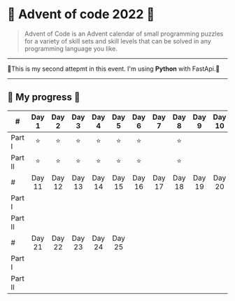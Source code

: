 # :santa: Advent of code 2022 :santa:

>Advent of Code is an Advent calendar of small programming puzzles for a variety of skill sets and skill levels that can be solved in any programming language you like.

---

:christmas_tree:This is my second attepmt in this event. I'm using **Python** with FastApi.:christmas_tree:

---

## :gift: My progress :gift:

|#          |Day 1|Day 2|Day 3|Day 4| Day 5|Day 6|Day 7|Day 8|Day 9|Day 10|
|---------- |:----:|:----:|:----:|:----:|:----:|:----:|:----:|:----:|:----:|:----:|
|Part I   | ⭐ | ⭐ | ⭐ | ⭐ | ⭐ | ⭐ |  | ⭐ |  | |
|Part II   | ⭐ | ⭐ | ⭐ | ⭐ | ⭐ |  ⭐|  | ⭐ |   |  |
|#          |Day 11|Day 12|Day 13|Day 14| Day 15|Day 16|Day 17|Day 18|Day 19|Day 20|
|Part I   |  |  |  |  |  |  |  |  |  | |
|Part II   |  |  |  |  |  |  |  |  |  | |
|#          |Day 21|Day 22|Day 23|Day 24| Day 25|
|Part I   |  |  |  |  |  |
|Part II   |  |  |  |  |  |

